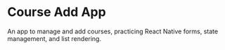 # Course Add App
An app to manage and add courses, practicing React Native forms, state management, and list rendering.
